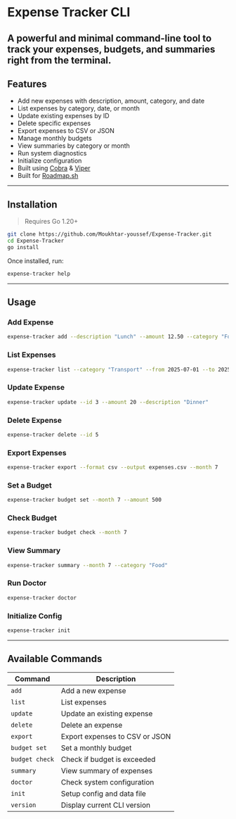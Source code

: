 # Expense Tracker CLI

## A powerful and minimal command-line tool to track your expenses, budgets, and summaries right from the terminal.

## Features

- Add new expenses with description, amount, category, and date
- List expenses by category, date, or month
- Update existing expenses by ID
- Delete specific expenses
- Export expenses to CSV or JSON
- Manage monthly budgets
- View summaries by category or month
- Run system diagnostics
- Initialize configuration
- Built using [Cobra](https://github.com/spf13/cobra) & [Viper](https://github.com/spf13/viper)
- Built for [Roadmap.sh](https://roadmap.sh/projects/expense-tracker)

---

## Installation

> Requires Go 1.20+

```bash
git clone https://github.com/Moukhtar-youssef/Expense-Tracker.git
cd Expense-Tracker
go install
```

Once installed, run:

```bash
expense-tracker help
```

---

## Usage

### Add Expense

```bash
expense-tracker add --description "Lunch" --amount 12.50 --category "Food" --date 2025-07-11
```

### List Expenses

```bash
expense-tracker list --category "Transport" --from 2025-07-01 --to 2025-07-10
```

### Update Expense

```bash
expense-tracker update --id 3 --amount 20 --description "Dinner"
```

### Delete Expense

```bash
expense-tracker delete --id 5
```

### Export Expenses

```bash
expense-tracker export --format csv --output expenses.csv --month 7
```

### Set a Budget

```bash
expense-tracker budget set --month 7 --amount 500
```

### Check Budget

```bash
expense-tracker budget check --month 7
```

### View Summary

```bash
expense-tracker summary --month 7 --category "Food"
```

### Run Doctor

```bash
expense-tracker doctor
```

### Initialize Config

```bash
expense-tracker init
```

---

## Available Commands

| Command        | Description                    |
| -------------- | ------------------------------ |
| `add`          | Add a new expense              |
| `list`         | List expenses                  |
| `update`       | Update an existing expense     |
| `delete`       | Delete an expense              |
| `export`       | Export expenses to CSV or JSON |
| `budget set`   | Set a monthly budget           |
| `budget check` | Check if budget is exceeded    |
| `summary`      | View summary of expenses       |
| `doctor`       | Check system configuration     |
| `init`         | Setup config and data file     |
| `version`      | Display current CLI version    |
